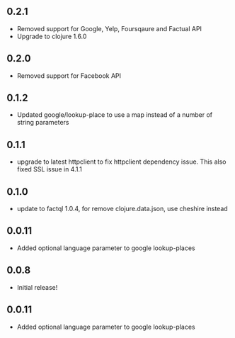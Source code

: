 ## 0.2.1
 * Removed support for Google, Yelp, Foursqaure and Factual API
 * Upgrade to clojure 1.6.0

## 0.2.0

 * Removed support for Facebook API

## 0.1.2

 * Updated google/lookup-place to use a map instead of a number of string parameters

## 0.1.1

 * upgrade to latest httpclient to fix httpclient dependency issue. This also fixed SSL issue in 4.1.1

## 0.1.0

 * update to factql 1.0.4, for remove clojure.data.json, use cheshire instead

## 0.0.11

 * Added optional language parameter to google lookup-places

## 0.0.8

 * Initial release!

## 0.0.11

 * Added optional language parameter to google lookup-places
